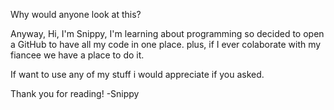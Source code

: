 Why would anyone look at this?

Anyway, Hi, I'm Snippy, I'm learning about programming so decided to open a GitHub to have all my code in one place.
plus, if I ever colaborate with my fiancee we have a place to do it.

If want to use any of my stuff i would appreciate if you asked.


Thank you for reading!
-Snippy
